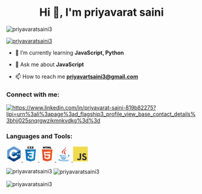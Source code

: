 <h1 align="center">Hi 👋, I'm priyavarat saini</h1>
<p align="left"> <img src="https://komarev.com/ghpvc/?username=priyavaratsaini3&label=Profile%20views&color=0e75b6&style=flat" alt="priyavaratsaini3" /> </p>

<p align="left"> <a href="https://github.com/ryo-ma/github-profile-trophy"><img src="https://github-profile-trophy.vercel.app/?username=priyavaratsaini3" alt="priyavaratsaini3" /></a> </p>

- 🌱 I’m currently learning **JavaScript, Python**

- 💬 Ask me about **JavaScript**

- 📫 How to reach me **priyavartsaini3@gmail.com**

<h3 align="left">Connect with me:</h3>
<p align="left">
<a href="https://linkedin.com/in/https://www.linkedin.com/in/priyavarat-saini-819b82275?lipi=urn%3ali%3apage%3ad_flagship3_profile_view_base_contact_details%3bhjj025snqrgwzikmnkvdkg%3d%3d" target="blank"><img align="center" src="https://raw.githubusercontent.com/rahuldkjain/github-profile-readme-generator/master/src/images/icons/Social/linked-in-alt.svg" alt="https://www.linkedin.com/in/priyavarat-saini-819b82275?lipi=urn%3ali%3apage%3ad_flagship3_profile_view_base_contact_details%3bhjj025snqrgwzikmnkvdkg%3d%3d" height="30" width="40" /></a>
</p>

<h3 align="left">Languages and Tools:</h3>
<p align="left"> <a href="https://www.w3schools.com/cpp/" target="_blank" rel="noreferrer"> <img src="https://raw.githubusercontent.com/devicons/devicon/master/icons/cplusplus/cplusplus-original.svg" alt="cplusplus" width="40" height="40"/> </a> <a href="https://www.w3schools.com/css/" target="_blank" rel="noreferrer"> <img src="https://raw.githubusercontent.com/devicons/devicon/master/icons/css3/css3-original-wordmark.svg" alt="css3" width="40" height="40"/> </a> <a href="https://www.w3.org/html/" target="_blank" rel="noreferrer"> <img src="https://raw.githubusercontent.com/devicons/devicon/master/icons/html5/html5-original-wordmark.svg" alt="html5" width="40" height="40"/> </a> <a href="https://www.java.com" target="_blank" rel="noreferrer"> <img src="https://raw.githubusercontent.com/devicons/devicon/master/icons/java/java-original.svg" alt="java" width="40" height="40"/> </a> <a href="https://developer.mozilla.org/en-US/docs/Web/JavaScript" target="_blank" rel="noreferrer"> <img src="https://raw.githubusercontent.com/devicons/devicon/master/icons/javascript/javascript-original.svg" alt="javascript" width="40" height="40"/> </a> </p>

<p><img align="left" src="https://github-readme-stats.vercel.app/api/top-langs?username=priyavaratsaini3&show_icons=true&locale=en&layout=compact" alt="priyavaratsaini3" /></p>

<p>&nbsp;<img align="center" src="https://github-readme-stats.vercel.app/api?username=priyavaratsaini3&show_icons=true&locale=en" alt="priyavaratsaini3" /></p>

<p><img align="center" src="https://github-readme-streak-stats.herokuapp.com/?user=priyavaratsaini3&" alt="priyavaratsaini3" /></p>
